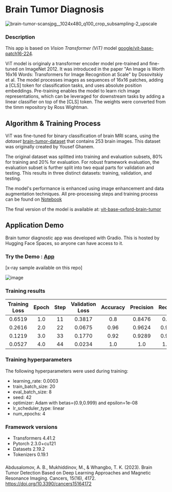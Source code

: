 # Brain Tumor Diagnosis

![brain-tumor-scansjpg__1024x480_q100_crop_subsampling-2_upscale](https://github.com/AMfeta99/Advanced_Computer_Vision/assets/74252797/cf675a49-d0d0-45f1-98eb-37b904dca82b)


### Description
This app is based on *Vision Transformer (ViT)* model [google/vit-base-patch16-224](https://huggingface.co/google/vit-base-patch16-224).

ViT model is originaly a transformer encoder model pre-trained and fine-tuned on ImageNet 2012. It was introduced in the paper "An Image is Worth 16x16 Words: Transformers for Image Recognition at Scale" by Dosovitskiy et al. The model processes images as sequences of 16x16 patches, adding a [CLS] token for classification tasks, and uses absolute position embeddings. Pre-training enables the model to learn rich image representations, which can be leveraged for downstream tasks by adding a linear classifier on top of the [CLS] token. The weights were converted from the timm repository by Ross Wightman.


## Algorithm & Training Process
ViT was fine-tuned for binary classification of brain MRI scans, using the *dataset* [brain-tumor-dataset](https://universe.roboflow.com/roboflow-100/brain-tumor-m2pbp) that contains 253 brain images. This dataset was originally created by Yousef Ghanem.

The original dataset was splitted into training and evaluation subsets, 80% for training and 20% for evaluation. For robust framework evaluation, the evaluation subset is further split into two equal parts for validation and testing. This results in three distinct datasets: training, validation, and testing. 

The model's performance is enhanced using image enhancement and data augmentation techniques. All pre-processing steps and training process can be found on [Notebook](https://github.com/AMfeta99/Advanced_Computer_Vision/blob/main/Computer_Vision_HF/brain_tumor_diagnosis_app_HF/Transfer_learning_image_classification.ipynb)

The final version of the model is available at:
[vit-base-oxford-brain-tumor](https://huggingface.co/AMfeta99/vit-base-oxford-brain-tumor)

## Application Demo
Brain tumor diagnostic app was developed with Gradio. This is hosted by Hugging Face Spaces, so anyone can have access to it.
### Try the Demo : [App](https://huggingface.co/spaces/AMfeta99/brain_tumor_diagnosis)
[x-ray sample available on this repo]

![image](https://github.com/AMfeta99/Advanced_Computer_Vision/assets/74252797/8bead0a4-e3f7-4db3-819f-30a70c55c8f7)


### Training results

| Training Loss | Epoch | Step | Validation Loss | Accuracy | Precision | Recall | F1     |
|:-------------:|:-----:|:----:|:---------------:|:--------:|:---------:|:------:|:------:|
| 0.6519        | 1.0   | 11   | 0.3817          | 0.8      | 0.8476    | 0.8    | 0.7751 |
| 0.2616        | 2.0   | 22   | 0.0675          | 0.96     | 0.9624    | 0.96   | 0.9594 |
| 0.1219        | 3.0   | 33   | 0.1770          | 0.92     | 0.9289    | 0.92   | 0.9174 |
| 0.0527        | 4.0   | 44   | 0.0234          | 1.0      | 1.0       | 1.0    | 1.0    |

### Training hyperparameters

The following hyperparameters were used during training:
- learning_rate: 0.0003
- train_batch_size: 20
- eval_batch_size: 8
- seed: 42
- optimizer: Adam with betas=(0.9,0.999) and epsilon=1e-08
- lr_scheduler_type: linear
- num_epochs: 4


### Framework versions

- Transformers 4.41.2
- Pytorch 2.3.0+cu121
- Datasets 2.19.2
- Tokenizers 0.19.1

### 
Abdusalomov, A. B., Mukhiddinov, M., & Whangbo, T. K. (2023). Brain Tumor Detection Based on Deep Learning Approaches and Magnetic Resonance Imaging. Cancers, 15(16), 4172. https://doi.org/10.3390/cancers15164172
